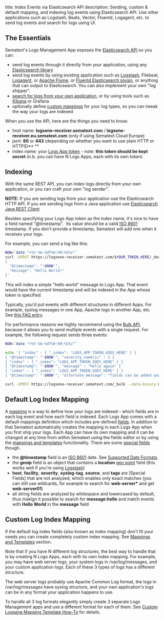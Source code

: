 title: Index Events via Elasticsearch API
description: Sending, custom & default mapping, and indexing log events using Elasticsearch API. Use other applications such as Logstash, Beats, Vector, Fluentd, Logagent, etc. to send log events and search for logs using UI.

## The Essentials

Sematext's Logs Management App exposes the [Elasticsearch API](http://www.elasticsearch.org/guide/reference/api/) so you can:

  - send log events through it directly from your application, using
    any [Elasticsearch library](http://www.elasticsearch.org/guide/en/elasticsearch/client/community/current/clients.html)
  - send log events by using existing application such as
    [Logstash](logstash), Filebeat, [Logagent](../logagent), or [Apache Flume](http://flume.apache.org/), or [Fluentd Elasticsearch plugin](https://github.com/uken/fluent-plugin-elasticsearch), or anything that can output to Elasticsearch. You can also implement your own "log shipper".
  - [search for logs from your own application](search-through-the-elasticsearch-api), or by using tools such as [Kibana](faq/#can-i-run-kibana-4-locally-and-point-it-to-logsene) or Grafana
  - optionally define [custom mappings](http://www.elasticsearch.org/guide/reference/mapping/) for
    your log types, so you can tweak the way your logs are indexed

When you use the API, here are the things you need to know:

  - host name: **logsene-receiver.sematext.com** / **logsene-receiver.eu.sematext.com** (only if using Sematext Cloud Europe)
  - port: **80** or **443** (depending on whether you want to use plain HTTP or HTTPS)**
    **
  - index name: your [Logs App token](https://apps.sematext.com/ui/logs) -
    note: **this token should be kept secret** (n.b. you can have N Logs Apps, each with its own token)

## Indexing

With the same REST API, you can index logs directly from your own
application, or you can craft your own "log sender".

**NOTE:**
If you are sending logs from your application use the Elasticsearch HTTP
API. If you are sending logs from a Java application use [Elasticsearch Java REST Client](https://www.elastic.co/guide/en/elasticsearch/client/java-rest/current/index.html)

Besides specifying your Logs App token as the index name, it's nice
to have a field named "@timestamp".  Its value should be a valid
[ISO 8601](http://en.wikipedia.org/wiki/ISO_8601) timestamp.  If you don't provide a
timestamp, Sematext will add one when it receives your logs.

For example, you can send a log like this:

``` bash
NOW=`date "+%Y-%m-%dT%H:%M:%S%z"`
curl -XPOST https://logsene-receiver.sematext.com/$YOUR_TOKEN_HERE/_doc/ -d '
{
  "@timestamp": "'$NOW'",
  "message": "Hello World!"
}'
```

This will index a simple "hello world" message to Logs App. That event
would have the current timestamp and will be indexed in the App whose token is specified.

Typically, you'd put events with different structures in different
Apps. For example, syslog messages in one App, Apache logs in another App, etc. See [this FAQ entry](https://sematext.com/docs/logs/faq/#i-have-multiple-different-log-structures-each-with-a-different-set-of-fields-how-should-i-handle-that).

For performance reasons we highly recommend using the [Bulk API](https://www.elastic.co/guide/en/elasticsearch/reference/current/docs-bulk.html),
because it allows you to send multiple events with a single request. For
example, the following request sends three events:

``` bash
NOW=`date "+%Y-%m-%dT%H:%M:%S%z"`

echo '{ "index" : { "_index": "LOGS_APP_TOKEN_GOES_HERE" } }
{ "@timestamp": "'$NOW'", "severity_numeric" : 1 }
{ "index" : { "_index": "LOGS_APP_TOKEN_GOES_HERE" } }
{ "@timestamp": "'$NOW'", "message" : "hello again" }
{ "index" : { "_index": "LOGS_APP_TOKEN_GOES_HERE" } }
{ "@timestamp": "'$NOW'", "alternate_message": "fields can be added and removed at will" }' > req

curl -XPOST https://logsene-receiver.sematext.com/_bulk --data-binary @req; echo
```

## Default Log Index Mapping

A [mapping](https://www.elastic.co/guide/en/elasticsearch/reference/current/glossary.html#mapping)
is a way to define how your logs are indexed - which fields are in each log event and how each field is indexed. Each Logs App comes with a default mappings definition which includes pre-defined [fields](/logs/fields/). In addition to that Sematext automatically creates the mapping in each Logs App when you first ship your logs. Each App can have its own mapping and it can be changed at any time from within Sematext using the fields editor or by using the [mappings and templates](/logs/mappings-templates) functionality. There are some [special fields](common-schema) though.

  - the **@timestamp** field is an
    [ISO 8601](http://en.wikipedia.org/wiki/ISO_8601) date.  See [Supported Date Formats](supported-date-formats).
  - the **geoip** field is an object that contains a **location** [geo point](https://www.elastic.co/guide/en/elasticsearch/reference/current/geo-point.html)
    field (this works well if you're using [Logstash](logstash))
  - **host**, **facility**, **severity**, **syslog-tag**, **source**, and **tags** are
    [Special Fields] that are not analyzed, which enables only exact matches (you can still use wildcards, for example
    to search for **web-server\*** and get **web-server01**)
  - all string fields are analyzed by whitespace and lowercased by
    default, thus makign it possible to search for **message:hello** and match events
    with **Hello World** in the **message** field

## Custom Log Index Mapping

If the default log index fields (also known as index mapping) don't fit
your needs you can create completely custom index mapping. See [Mappings and Templates](/logs/mappings-templates) section.

Note that if you have N different log structures, the best way to
handle that is by creating N Logs Apps, each with its own index
mapping. For example, you may have web server logs, your system logs in
/var/log/messages, and your custom application logs. Each of these 3
types of logs has a different structure.

The web server logs probably use Apache Common Log format, the logs in /var/log/messages have syslog
structure, and your own application's logs can be in any format your
application happens to use.

To handle all 3 log formats elegantly simply create 3 separate Logs Management apps and use a different format for
each of them. See [Custom Logsene Mapping Template How-To](https://sematext.com/blog/custom-elasticsearch-index-templates-in-logsene/) for details.
